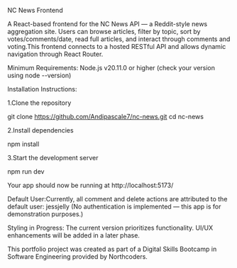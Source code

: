 NC News Frontend


A React-based frontend for the NC News API — a Reddit-style news aggregation site. Users can browse articles, filter by topic, sort by votes/comments/date, read full articles, and interact through comments and voting.This frontend connects to a hosted RESTful API and allows dynamic navigation through React Router.



Minimum Requirements:
Node.js v20.11.0 or higher
(check your version using node --version)

Installation Instructions:

1.Clone the repository

git clone https://github.com/Andipascale7/nc-news.git
cd nc-news

2.Install dependencies

npm install

3.Start the development server

npm run dev

Your app should now be running at http://localhost:5173/


Default User:Currently, all comment and delete actions are attributed to the default user:
jessjelly
(No authentication is implemented — this app is for demonstration purposes.)

Styling in Progress: The current version prioritizes functionality. UI/UX enhancements will be added in a later phase.

This portfolio project was created as part of a Digital Skills Bootcamp in Software Engineering provided by Northcoders.
